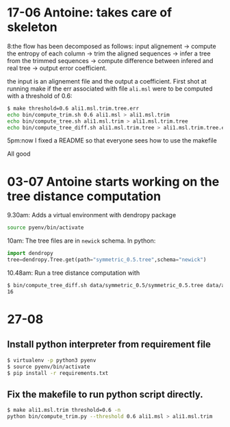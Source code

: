 # 17-06 Antoine: takes care of skeleton
8:the flow has been decomposed as follows:
input alignement -> 
compute the entropy of each column -> 
trim the aligned sequences -> 
infer a tree from the trimmed sequences -> 
compute difference between infered and real tree ->
output error coefficient.

the input is an alignement file and the output a coefficient.
First shot at running make if the err associated with file `ali.msl` were to be computed with a threshold of 0.6:
```bash
$ make threshold=0.6 ali1.msl.trim.tree.err
echo bin/compute_trim.sh 0.6 ali1.msl > ali1.msl.trim
echo bin/compute_tree.sh ali1.msl.trim > ali1.msl.trim.tree
echo bin/compute_tree_diff.sh ali1.msl.trim.tree > ali1.msl.trim.tree.err
```

5pm:now I fixed a README so that everyone sees how to use the makefile



All good 

# 03-07 Antoine starts working on the tree distance computation
9.30am: Adds a virtual environment with dendropy package
```bash
source pyenv/bin/activate
```
10am: The tree files are in `newick` schema. In python: 
```python
import dendropy
tree=dendropy.Tree.get(path="symmetric_0.5.tree",schema="newick")
```
10.48am: Run a tree distance computation with
```bash
$ bin/compute_tree_diff.sh data/symmetric_0.5/symmetric_0.5.tree data/asymmetric_1.0/asymmetric_1.0.tree 
16
```

# 27-08
## Install python interpreter from requirement file
```bash
$ virtualenv -p python3 pyenv
$ source pyenv/bin/activate
$ pip install -r requirements.txt
```

## Fix the makefile to run python script directly.
```bash
$ make ali1.msl.trim threshold=0.6 -n
python bin/compute_trim.py --threshold 0.6 ali1.msl > ali1.msl.trim
```
